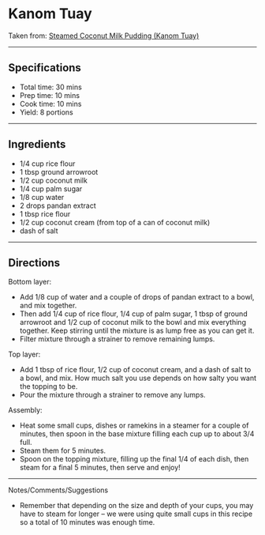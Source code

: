 # Kanom Tuay

Taken from:
[Steamed Coconut Milk Pudding (Kanom Tuay)](https://siamsizzles.com/steamed-coconut-milk-pudding-kanom-tuay/)

---
## Specifications
- Total time: 30 mins
- Prep time: 10 mins
- Cook time: 10 mins
- Yield: 8 portions


---
## Ingredients

- 1/4 cup rice flour
- 1 tbsp ground arrowroot
- 1/2 cup coconut milk
- 1/4 cup palm sugar
- 1/8 cup water
- 2 drops pandan extract
- 1 tbsp rice flour
- 1/2 cup coconut cream (from top of a can of coconut milk)
- dash of salt



---
## Directions

Bottom layer:
- Add 1/8 cup of water and a couple of drops of pandan extract to a bowl, and mix together. 
- Then add 1/4 cup of rice flour, 1/4 cup of palm sugar, 1 tbsp of ground arrowroot and 1/2 cup of coconut milk to the bowl and mix everything together. Keep stirring until the mixture is as lump free as you can get it.
- Filter mixture through a strainer to remove remaining lumps.

Top layer:
- Add 1 tbsp of rice flour, 1/2 cup of coconut cream, and a dash of salt to a bowl, and mix. How much salt you use depends on how salty you want the topping to be.
- Pour the mixture through a strainer to remove any lumps.

Assembly:
- Heat some small cups, dishes or ramekins in a steamer for a couple of minutes, then spoon in the base mixture filling each cup up to about 3/4 full.
- Steam them for 5 minutes.
- Spoon on the topping mixture, filling up the final 1/4 of each dish, then steam for a final 5 minutes, then serve and enjoy! 


---
Notes/Comments/Suggestions
- Remember that depending on the size and depth of your cups, you may have to steam for longer – we were using quite small cups in this recipe so a total of 10 minutes was enough time.
